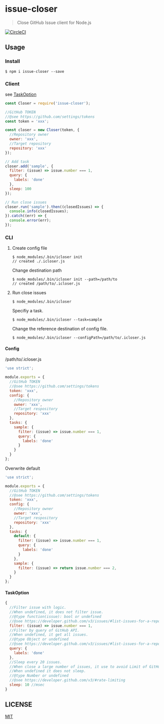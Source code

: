 # issue-closer

> Close GitHub Issue client for Node.js


[![CircleCI](https://circleci.com/gh/GameWith/issue-closer/tree/master.svg?style=svg)](https://circleci.com/gh/GameWith/issue-closer/tree/master)

## Usage

### Install

```
$ npm i issue-closer --save
```

### Client

see [TaskOption](#TaskOption)
```js
const Closer = require('issue-closer');

//GitHub TOKEN
//@see https://github.com/settings/tokens
const token = 'xxx';

const closer = new Closer(token, {
  //Repository owner
  owner: 'xxx',
  //Target repository
  repository: 'xxx'
});

// Add task
closer.add('sample', {
  filter: (issue) => issue.number === 1,
  query: {
    labels: 'done'
  },
  sleep: 100
});

// Run close issues
closer.run('sample').then((closedIssues) => {
  console.info(closedIssues);
}).catch((err) => {
  console.error(err);
});
```

### CLI

1. Create config file

   ```
   $ node_modules/.bin/icloser init
   // created ./.icloser.js
   ```
   
   Change destination path
   
   ```
   $ node_modules/.bin/icloser init --path=/path/to
   // created /path/to/.icloser.js
   ```
2. Run close issues

   ```
   $ node_modules/.bin/icloser
   ```

   Specifiy a task.

   ```
   $ node_modules/.bin/icloser --task=sample
   ```

   Change the reference destination of config file.

   ```
   $ node_modules/.bin/icloser --configPath=/path/to/.icloser.js
   ```

#### Config

/path/to/.icloser.js

```js
'use strict';

module.exports = {
  //GitHub TOKEN
  //@see https://github.com/settings/tokens
  token: 'xxx',
  config: {
    //Repository owner
    owner: 'xxx',
    //Target respository
    repository: 'xxx'
  },
  tasks: {
    sample: {
      filter: (issue) => issue.number === 1,
      query: {
        labels: 'done'
      }
    }
  }
};
```

Overwrite default

```js
'use strict';

module.exports = {
  //GitHub TOKEN
  //@see https://github.com/settings/tokens
  token: 'xxx',
  config: {
    //Repository owner
    owner: 'xxx',
    //Target respository
    repository: 'xxx'
  },
  tasks: {
    default: {
      filter: (issue) => issue.number === 1,
      query: {
        labels: 'done'
      }
    },
    sample: {
      filter: (issue) => return issue.number === 2,
    }
  }
};
```

#### TaskOption

```js
{
  //Filter issue with logic.
  //When undefined, it does not filter issue.
  //@type function(issue): bool or undefined
  //@see https://developer.github.com/v3/issues/#list-issues-for-a-repository
  filter: (issue) => issue.number === 1,
  //Filter by query of GitHub API.
  //When undefined, it get all issues.
  //@type Object or undefined
  //@see https://developer.github.com/v3/issues/#list-issues-for-a-repository
  query: {
    labels: 'done'
  },
  //Sleep every 20 issues.
  //When close a large number of issues, it use to avoid Limit of GitHubAPI.
  //When undefined it does not sleep.
  //@type Number or undefined
  //@see https://developer.github.com/v3/#rate-limiting
  sleep: 10 //msec
}
```

## LICENSE

[MIT](LICENSE)